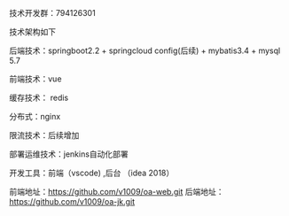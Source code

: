 技术开发群：794126301


技术架构如下

后端技术：springboot2.2 + springcloud config(后续) + mybatis3.4 + mysql 5.7

前端技术：vue

缓存技术： redis

分布式：nginx

限流技术：后续增加

部署运维技术：jenkins自动化部署

开发工具：前端（vscode) ,后台 （idea 2018）

前端地址：https://github.com/v1009/oa-web.git
后端地址：https://github.com/v1009/oa-jk.git
